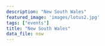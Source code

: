 ```yaml
---
description: "New South Wales"
featured_image: 'images/lotus2.jpg'
tags: ["events"]
title: "New South Wales"
data_file: nsw
---
```

